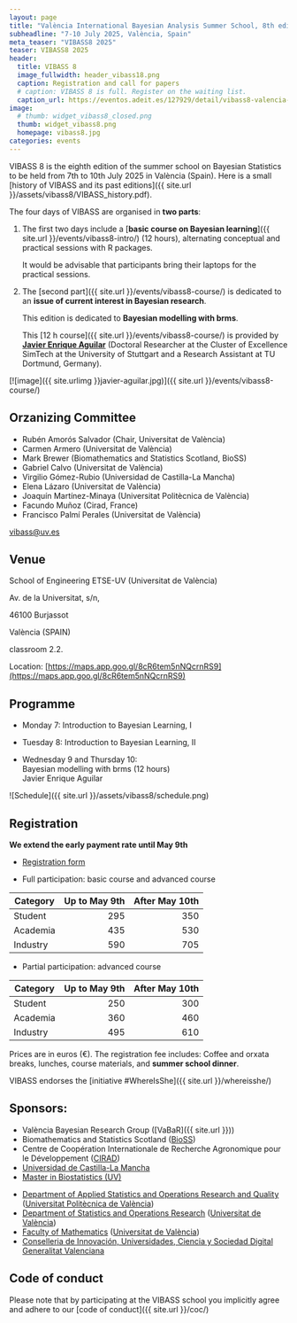 ```yaml
---
layout: page
title: "València International Bayesian Analysis Summer School, 8th edition"
subheadline: "7-10 July 2025, València, Spain"
meta_teaser: "VIBASS8 2025"
teaser: VIBASS8 2025
header:
  title: VIBASS 8
  image_fullwidth: header_vibass18.png
  caption: Registration and call for papers
  # caption: VIBASS 8 is full. Register on the waiting list.
  caption_url: https://eventos.adeit.es/127929/detail/vibass8-valencia-international-bayesian-summer-school.html
image:
  # thumb: widget_vibass8_closed.png
  thumb: widget_vibass8.png
  homepage: vibass8.jpg
categories: events
---
```


VIBASS 8 is the eighth edition of the summer school on Bayesian Statistics to be held from 7th to 10th July 2025 in València (Spain).
Here is a small [history of VIBASS and its past editions]({{ site.url }}/assets/vibass8/VIBASS_history.pdf).

The four days of VIBASS are organised in __two parts__:

1. The first two days include a [__basic course on Bayesian learning__]({{ site.url }}/events/vibass8-intro/) (12 hours), alternating conceptual and practical sessions with R packages.

	It would be advisable that participants bring their laptops for the practical sessions.

2. The [second part]({{ site.url }}/events/vibass8-course/) is dedicated to an __issue of current interest in Bayesian research__. 

	This edition is dedicated to __Bayesian modelling with brms__.

	This [12 h course]({{ site.url }}/events/vibass8-course/) is provided by [__Javier Enrique Aguilar__](https://jear2412.github.io/) (Doctoral Researcher at the Cluster of Excellence SimTech at the University of Stuttgart and a Research Assistant at TU Dortmund, Germany). 
  
  [![image]({{ site.urlimg }}javier-aguilar.jpg)]({{ site.url }}/events/vibass8-course/)


<!--
3. The last day is devoted to the __seventh VIBASS Workshop__.

	It includes two [plenary sessions]({{ site.url }}/events/vibass7-talks/), with invited speakers [__Dr. Alicia Quirós__](https://aliciaquiros.wordpress.com/) (Universidad de León, Spain) and [__Dr. Thomas Opitz__](https://biosp.mathnum.inrae.fr/homepage-thomas-opitz) (Inrae, France).

    [![]({{ site.urlimg }}alicia-thomas.jpg)]({{ site.url }}/events/vibass7-talks/)

    The workshop ends with a informal brainstorming and a __flash-presentations session__ with contributions of the participants in the school.
-->

## Orzanizing Committee

- Rubén Amorós Salvador (Chair, Universitat de València)
- Carmen Armero (Universitat de València)
- Mark Brewer (Biomathematics and Statistics Scotland, BioSS)
- Gabriel Calvo (Universitat de València)
- Virgilio Gómez-Rubio (Universidad de Castilla-La Mancha)
- Elena Lázaro (Universitat de València)
- Joaquín Martínez-Minaya (Universitat Politècnica de València)
- Facundo Muñoz (Cirad, France)
- Francisco Palmí Perales (Universitat de València)

[vibass@uv.es](mailto:vibass@uv.es)

## Venue

School of Engineering ETSE-UV (Universitat de València)

Av. de la Universitat, s/n, 

46100 Burjassot 

València (SPAIN)

classroom 2.2. 

Location: [https://maps.app.goo.gl/8cR6tem5nNQcrnRS9](https://maps.app.goo.gl/8cR6tem5nNQcrnRS9)


## Programme

- Monday 7: Introduction to Bayesian Learning, I

- Tuesday 8: Introduction to Bayesian Learning, II

- Wednesday 9 and Thursday 10:\
  Bayesian modelling with brms (12 hours)\
  Javier Enrique Aguilar


![Schedule]({{ site.url }}/assets/vibass8/schedule.png)



<!--
  Time         | Monday 18     | Tuesdaygianluca-baio | Wednesday 20    | Thursday 21    | Friday 22
-------------  | --------------| --------------| ----------------| ---------------| ---------------------
  08:45-09:00  | Registration  |               |                 |                | 
  09:00-09:10  | Welcome       |               |                 |                | 
  09:10-09:40  | Basics I      | Basics V      | R-INLA          | R-INLA         |               
  09:40-10:15  |               |               |                 |                | Invited I (MEC)
  11:00-11:30  |               | Coffee Break  | Coffee Break    | Coffee Break   | Coffee Break
  11:30-12:00  | Coffee Break  | Basics VI     | R-INLA          | R-INLA         | Invited II (GB)
  12:00-12:30  | Basics II     |               |                 |                | Posters oral presentation
  12:30-13:00  |               |               |                 |                |                 
  13:00-13:30  |               | Lunch         | Lunch           | Lunch          |                 
  13:30-14:00  | Lunch         |               |                 |                | Closing session
  14:00-14:30  |               |               | R-INLA          | R-INLA         | Lunch
  14:30-15:00  |               | Basics VII    |                 |                |          
  15:00-16:00  | Basics III    |               |                 |                | 
  16:00-16:30  |               | Coffee Break  | Orxata Break    | Orxata Break   | 
  16:30-17:00  | Orxata Break  | Basics VIII   | R-INLA          | R-INLA         | 
  17:00-18:00  | Basics IV     |               |                 |                | 
  18:00-18:30  |               |               |                 |                | 
               |               |               |                 | Gala Diner     | 
-->

## Registration


<!-- Registrations are fully booked.
Please register on the [waiting lists](https://eventos.adeit.es/109741/detail/vibass7-valencia-international-bayesian-summer-school.html).
Thanks for your interest! -->

<!--
Registration. 
-->

**We extend the early payment rate until May 9th**

- [Registration form](https://eventos.adeit.es/127929/detail/vibass8-valencia-international-bayesian-summer-school.html) 




- Full participation: basic course and advanced course

 Category | Up to May 9th | After May 10th 
----------|-----------------------:|--------------:
 Student  | 295 | 350 
 Academia | 435 | 530 
 Industry | 590 | 705 

- Partial participation: advanced course

 Category | Up to May 9th | After May 10th
----------|-----------------------:|--------------:
 Student  | 250 | 300 
 Academia | 360 | 460 
 Industry | 495 | 610 

Prices are in euros (€).
The registration fee includes: Coffee and orxata breaks, lunches, course materials, and __summer school dinner__.
 

<!--Participants in the VIBASS Workshop are encouraged to present a __flash-presentation__ of 5' with their research or projects. -->

VIBASS endorses the [initiative #WhereIsShe]({{ site.url }}/whereisshe/)


## Sponsors:

- València Bayesian Research Group ([VaBaR]({{ site.url }}))
- Biomathematics and Statistics Scotland ([BioSS](http://www.bioss.ac.uk/))
- Centre de Coopération Internationale de Recherche Agronomique pour le Développement ([CIRAD](https://www.cirad.fr/))
- [Universidad de Castilla-La Mancha](https://www.uclm.es/)
- [Master in Biostatistics (UV)](https://www.uv.es/uvweb/master-biostatistics/en/master-s-degree-biostatistics-1285882529090.html)
<!-- - [Master in Data Science (UV)](https://www.uv.es/uvweb/master-data-science/en/master-s-degree-data-science-1285949661373.html) -->
- [Department of Applied Statistics and Operations Research and Quality](https://www.upv.es/entidades/DEIO/index-en.html) ([Universitat Politècnica de València](https://www.upv.es/))
- [Department of Statistics and Operations Research](http://www.uv.es/eio) ([Universitat de València](http://www.uv.es/))
- [Faculty of Mathematics](http://www.uv.es/matematiques) ([Universitat de València](http://www.uv.es/))
- [Conselleria de Innovación, Universidades, Ciencia y Sociedad Digital](https://innova.gva.es/es/) [Generalitat Valenciana](https://www.gva.es/en/inicio/presentacion)


## Code of conduct

Please note that by participating at the VIBASS school you implicitly agree and adhere to our [code of conduct]({{ site.url }}/coc/)

<img class="t60" src="{{ site.urlimg }}footer_vibass25.png" alt="">
